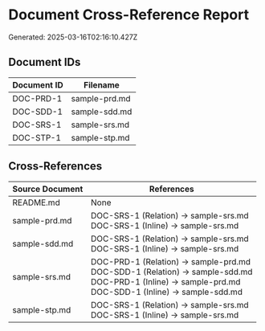 # Document Cross-Reference Report

Generated: 2025-03-16T02:16:10.427Z

## Document IDs

| Document ID | Filename |
|-------------|----------|
| DOC-PRD-1 | sample-prd.md |
| DOC-SDD-1 | sample-sdd.md |
| DOC-SRS-1 | sample-srs.md |
| DOC-STP-1 | sample-stp.md |

## Cross-References

| Source Document | References |
|----------------|------------|
| README.md | None |
| sample-prd.md | DOC-SRS-1 (Relation) -> sample-srs.md<br>DOC-SRS-1 (Inline) -> sample-srs.md<br> |
| sample-sdd.md | DOC-SRS-1 (Relation) -> sample-srs.md<br>DOC-SRS-1 (Inline) -> sample-srs.md<br> |
| sample-srs.md | DOC-PRD-1 (Relation) -> sample-prd.md<br>DOC-SDD-1 (Relation) -> sample-sdd.md<br>DOC-PRD-1 (Inline) -> sample-prd.md<br>DOC-SDD-1 (Inline) -> sample-sdd.md<br> |
| sample-stp.md | DOC-SRS-1 (Relation) -> sample-srs.md<br>DOC-SRS-1 (Inline) -> sample-srs.md<br> |
